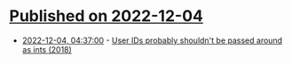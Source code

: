 # [Published on 2022-12-04](index.md)

* [2022-12-04, 04:37:00](https://news.ycombinator.com/item?id=33850659) - [User IDs probably shouldn't be passed around as ints (2018)](https://rachelbythebay.com/w/2018/04/27/uid/)
